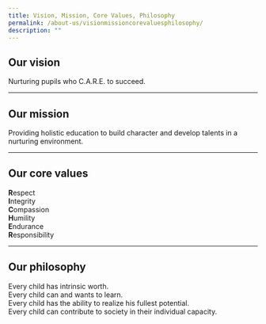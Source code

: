 ```yaml
---
title: Vision, Mission, Core Values, Philosophy
permalink: /about-us/visionmissioncorevaluesphilosophy/
description: ""
---
```


Our vision
----------

Nurturing pupils who C.A.R.E. to succeed.

  

  

---

Our mission
-----------

Providing holistic education to build character and develop talents in a nurturing environment.

  

  

---

Our core values
---------------

**R**espect     
**I**ntegrity   
**C**ompassion   
**H**umility   
**E**ndurance  
**R**esponsibility

  

  

---

Our philosophy
--------------

Every child has intrinsic worth.   
Every child can and wants to learn.   
Every child has the ability to realize his fullest potential.  
Every child can contribute to society in their individual capacity.